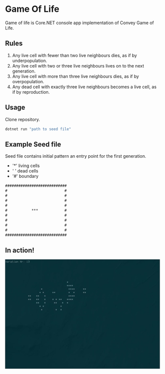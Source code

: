 # Game Of Life

Game of life is Core.NET console app implementation of Convey Game of Life.

## Rules

1. Any live cell with fewer than two live neighbours dies, as if by underpopulation.
2. Any live cell with two or three live neighbours lives on to the next generation.
3. Any live cell with more than three live neighbours dies, as if by overpopulation.
4. Any dead cell with exactly three live neighbours becomes a live cell, as if by reproduction.

## Usage
Clone repository.
```bash
dotnet run "path to seed file"
```

## Example Seed file

Seed file contains initial pattern an entry point for the first generation.

* '*' living cells
* ' ' dead cells
* '#' boundary

```
############################
#                          #
#                          #
#                          #
#                          #
#           ***            #
#                          #
#                          #
#                          #
#                          #
############################

```
## In action!

![glider_gun_example](https://github.com/matepak/gameoflife/blob/main/glider_gun.gif)
